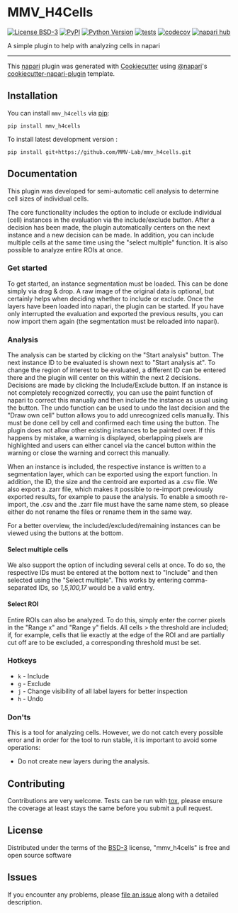 # MMV_H4Cells

[![License BSD-3](https://img.shields.io/pypi/l/mmv_h4cells.svg?color=green)](https://github.com/MMV-Lab/mmv_h4cells/raw/main/LICENSE)
[![PyPI](https://img.shields.io/pypi/v/mmv_h4cells.svg?color=green)](https://pypi.org/project/mmv_h4cells)
[![Python Version](https://img.shields.io/pypi/pyversions/mmv_h4cells.svg?color=green)](https://python.org)
[![tests](https://github.com/MMV-Lab/mmv_h4cells/workflows/tests/badge.svg)](https://github.com/MMV-Lab/mmv_h4cells/actions)
[![codecov](https://codecov.io/gh/MMV-Lab/mmv_h4cells/branch/main/graph/badge.svg)](https://codecov.io/gh/MMV-Lab/mmv_h4cells)
[![napari hub](https://img.shields.io/endpoint?url=https://api.napari-hub.org/shields/mmv_h4cells)](https://napari-hub.org/plugins/mmv_h4cells)

A simple plugin to help with analyzing cells in napari

----------------------------------

This [napari] plugin was generated with [Cookiecutter] using [@napari]'s [cookiecutter-napari-plugin] template.

<!--
Don't miss the full getting started guide to set up your new package:
https://github.com/napari/cookiecutter-napari-plugin#getting-started

and review the napari docs for plugin developers:
https://napari.org/stable/plugins/index.html
-->

## Installation

You can install `mmv_h4cells` via [pip]:

    pip install mmv_h4cells



To install latest development version :

    pip install git+https://github.com/MMV-Lab/mmv_h4cells.git


## Documentation

This plugin was developed for semi-automatic cell analysis to determine cell sizes of individual cells.

The core functionality includes the option to include or exclude individual (cell) instances in the evaluation via the include/exclude button. After a decision has been made, the plugin automatically centers on the next instance and a new decision can be made. In addition, you can include multiple cells at the same time using the "select multiple" function. It is also possible to analyze entire ROIs at once.
 
### Get started

To get started, an instance segmentation must be loaded. This can be done simply via drag & drop. A raw image of the original data is optional, but certainly helps when deciding whether to include or exclude.
Once the layers have been loaded into napari, the plugin can be started.
If you have only interrupted the evaluation and exported the previous results, you can now import them again (the segmentation must be reloaded into napari). 

### Analysis

The analysis can be started by clicking on the "Start analysis" button. The next instance ID to be evaluated is shown next to "Start analysis at". To change the region of interest to be evaluated, a different ID can be entered there and the plugin will center on this within the next 2 decisions. Decisions are made by clicking the Include/Exclude button. If an instance is not completely recognized correctly, you can use the paint function of napari to correct this manually and then include the instance as usual using the button. The undo function can be used to undo the last decision and the "Draw own cell" button allows you to add unrecognized cells manually. This must be done cell by cell and confirmed each time using the button. The plugin does not allow other existing instances to be painted over. If this happens by mistake, a warning is displayed, oberlapping pixels are highlighted and users can either cancel via the cancel button within the warning or close the warning and correct this manually. 

When an instance is included, the respective instance is written to a segmentation layer, which can be exported using the export function. In addition, the ID, the size and the centroid are exported as a .csv file. We also export a .zarr file, which makes it possible to re-import previously exported results, for example to pause the analysis. To enable a smooth re-import, the .csv and the .zarr file must have the same name stem, so please either do not rename the files or rename them in the same way. 

For a better overview, the included/excluded/remaining instances can be viewed using the buttons at the bottom.

#### Select multiple cells

We also support the option of including several cells at once. To do so, the respective IDs must be entered at the bottom next to "Include" and then selected using the "Select multiple". This works by entering comma-separated IDs, so *1,5,100,17* would be a valid entry.

#### Select ROI

Entire ROIs can also be analyzed. To do this, simply enter the corner pixels in the "Range x" and "Range y" fields. All cells > the threshold are included; if, for example, cells that lie exactly at the edge of the ROI and are partially cut off are to be excluded, a corresponding threshold must be set.

### Hotkeys

- `k` - Include
- `g` - Exclude
- `j` - Change visibility of all label layers for better inspection
- `h` - Undo

### Don'ts

This is a tool for analyzing cells. However, we do not catch every possible error and in order for the tool to run stable, it is important to avoid some operations:

- Do not create new layers during the analysis.

## Contributing

Contributions are very welcome. Tests can be run with [tox], please ensure
the coverage at least stays the same before you submit a pull request.

## License

Distributed under the terms of the [BSD-3] license,
"mmv_h4cells" is free and open source software

## Issues

If you encounter any problems, please [file an issue] along with a detailed description.

[napari]: https://github.com/napari/napari
[Cookiecutter]: https://github.com/audreyr/cookiecutter
[@napari]: https://github.com/napari
[MIT]: http://opensource.org/licenses/MIT
[BSD-3]: http://opensource.org/licenses/BSD-3-Clause
[GNU GPL v3.0]: http://www.gnu.org/licenses/gpl-3.0.txt
[GNU LGPL v3.0]: http://www.gnu.org/licenses/lgpl-3.0.txt
[Apache Software License 2.0]: http://www.apache.org/licenses/LICENSE-2.0
[Mozilla Public License 2.0]: https://www.mozilla.org/media/MPL/2.0/index.txt
[cookiecutter-napari-plugin]: https://github.com/napari/cookiecutter-napari-plugin

[file an issue]: https://github.com/MMV-Lab/mmv_h4cells/issues

[napari]: https://github.com/napari/napari
[tox]: https://tox.readthedocs.io/en/latest/
[pip]: https://pypi.org/project/pip/
[PyPI]: https://pypi.org/
